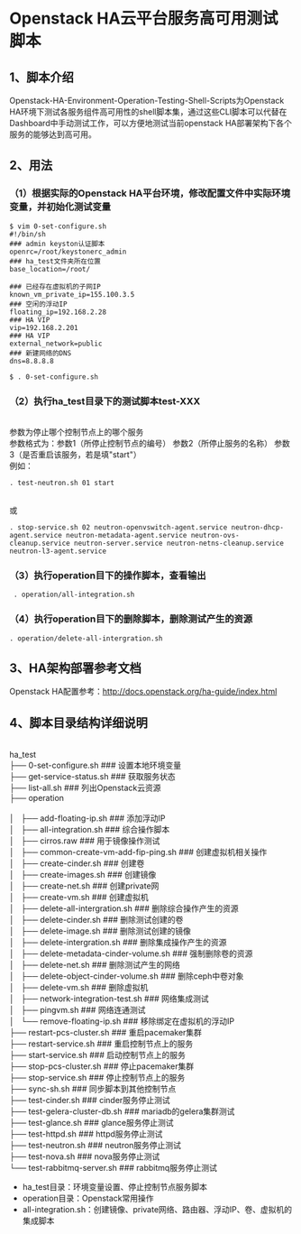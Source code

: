 # Openstack HA云平台服务高可用测试脚本
## 1、脚本介绍
Openstack-HA-Environment-Operation-Testing-Shell-Scripts为Openstack HA环境下测试各服务组件高可用性的shell脚本集，通过这些CLI脚本可以代替在Dashboard中手动测试工作，可以方便地测试当前openstack HA部署架构下各个服务的能够达到高可用。

## 2、用法

### （1）根据实际的Openstack HA平台环境，修改配置文件中实际环境变量，并初始化测试变量
```shell
$ vim 0-set-configure.sh
#!/bin/sh
### admin keyston认证脚本
openrc=/root/keystonerc_admin
### ha_test文件夹所在位置
base_location=/root/

### 已经存在虚拟机的子网IP
known_vm_private_ip=155.100.3.5
### 空闲的浮动IP
floating_ip=192.168.2.28
### HA VIP
vip=192.168.2.201
### HA VIP
external_network=public
### 新建网络的DNS
dns=8.8.8.8
```
```shell
$ . 0-set-configure.sh
```
### （2）执行ha_test目录下的测试脚本test-XXX
</br>参数为停止哪个控制节点上的哪个服务
</br>参数格式为：参数1（所停止控制节点的编号） 参数2（所停止服务的名称） 参数3（是否重启该服务，若是填"start"）
</br>例如：
```shell
. test-neutron.sh 01 start
```
</br>或
```shell
. stop-service.sh 02 neutron-openvswitch-agent.service neutron-dhcp-agent.service neutron-metadata-agent.service neutron-ovs-cleanup.service neutron-server.service neutron-netns-cleanup.service neutron-l3-agent.service
```

### （3）执行operation目下的操作脚本，查看输出
```shell
 . operation/all-integration.sh
 ```
### （4）执行operation目下的删除脚本，删除测试产生的资源
 ```shell
 . operation/delete-all-intergration.sh
```

## 3、HA架构部署参考文档
Openstack HA配置参考：<http://docs.openstack.org/ha-guide/index.html>

## 4、脚本目录结构详细说明
</br>ha_test
</br>├── 0-set-configure.sh                     ### 设置本地环境变量
</br>├── get-service-status.sh                  ### 获取服务状态
</br>├── list-all.sh                            ### 列出Openstack云资源
</br>├── operation                              
</br>│   ├── add-floating-ip.sh                 ### 添加浮动IP
</br>│   ├── all-integration.sh                 ### 综合操作脚本
</br>│   ├── cirros.raw                         ### 用于镜像操作测试
</br>│   ├── common-create-vm-add-fip-ping.sh   ### 创建虚拟机相关操作
</br>│   ├── create-cinder.sh                   ### 创建卷
</br>│   ├── create-images.sh                   ### 创建镜像
</br>│   ├── create-net.sh                      ### 创建private网
</br>│   ├── create-vm.sh                       ### 创建虚拟机
</br>│   ├── delete-all-intergration.sh         ### 删除综合操作产生的资源
</br>│   ├── delete-cinder.sh                   ### 删除测试创建的卷
</br>│   ├── delete-image.sh                    ### 删除测试创建的镜像
</br>│   ├── delete-intergration.sh             ### 删除集成操作产生的资源
</br>│   ├── delete-metadata-cinder-volume.sh   ### 强制删除卷的资源
</br>│   ├── delete-net.sh                      ### 删除测试产生的网络
</br>│   ├── delete-object-cinder-volume.sh     ### 删除ceph中卷对象
</br>│   ├── delete-vm.sh                       ### 删除虚拟机
</br>│   ├── network-integration-test.sh        ### 网络集成测试
</br>│   ├── pingvm.sh                          ### 网络连通测试
</br>│   └── remove-floating-ip.sh              ### 移除绑定在虚拟机的浮动IP
</br>├── restart-pcs-cluster.sh                 ### 重启pacemaker集群
</br>├── restart-service.sh                     ### 重启控制节点上的服务
</br>├── start-service.sh                       ### 启动控制节点上的服务
</br>├── stop-pcs-cluster.sh                    ### 停止pacemaker集群
</br>├── stop-service.sh                        ### 停止控制节点上的服务
</br>├── sync-sh.sh                             ### 同步脚本到其他控制节点
</br>├── test-cinder.sh                         ### cinder服务停止测试
</br>├── test-gelera-cluster-db.sh              ### mariadb的gelera集群测试
</br>├── test-glance.sh                         ### glance服务停止测试
</br>├── test-httpd.sh                          ### httpd服务停止测试
</br>├── test-neutron.sh                        ### neutron服务停止测试
</br>├── test-nova.sh                           ### nova服务停止测试
</br>└── test-rabbitmq-server.sh                ### rabbitmq服务停止测试


* ha_test目录：环境变量设置、停止控制节点服务脚本
* operation目录：Openstack常用操作
* all-integration.sh：创建镜像、private网络、路由器、浮动IP、卷、虚拟机的集成脚本

